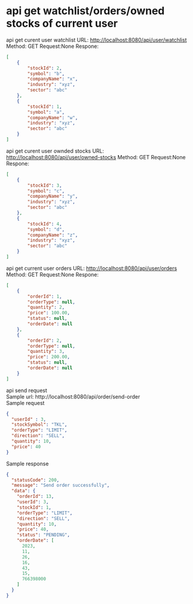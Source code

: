 # api get watchlist/orders/owned stocks of current user

api get curent user watchlist
URL: <http://localhost:8080/api/user/watchlist>
Method: GET
Request:None
Respone:
```JSON
[
    {
        "stockId": 2,
        "symbol": "b",
        "companyName": "x",
        "industry": "xyz",
        "sector": "abc"
    },
    {
        "stockId": 1,
        "symbol": "a",
        "companyName": "w",
        "industry": "xyz",
        "sector": "abc"
    }
]
```

api get curent user ownded stocks
URL: <http://localhost:8080/api/user/owned-stocks>
Method: GET
Request:None
Respone:
```JSON
[
    {
        "stockId": 3,
        "symbol": "c",
        "companyName": "y",
        "industry": "xyz",
        "sector": "abc"
    },
    {
        "stockId": 4,
        "symbol": "d",
        "companyName": "z",
        "industry": "xyz",
        "sector": "abc"
    }
]
```

api get current user orders
URL: <http://localhost:8080/api/user/orders>
Method: GET
Request:None
Respone:
```JSON
[
    {
        "orderId": 1,
        "orderType": null,
        "quantity": 2,
        "price": 100.00,
        "status": null,
        "orderDate": null
    },
    {
        "orderId": 2,
        "orderType": null,
        "quantity": 3,
        "price": 200.00,
        "status": null,
        "orderDate": null
    }
]
```

api send request  
Sample url: http://localhost:8080/api/order/send-order  
Sample request
```JSON
{
  "userId" : 3,
  "stockSymbol": "TKL",
  "orderType": "LIMIT",
  "direction": "SELL",
  "quantity": 10,
  "price": 40
}
```
Sample response
```JSON
{
  "statusCode": 200,
  "message": "Send order successfully",
  "data": {
    "orderId": 13,
    "userId": 3,
    "stockId": 1,
    "orderType": "LIMIT",
    "direction": "SELL",
    "quantity": 10,
    "price": 40,
    "status": "PENDING",
    "orderDate": [
      2023,
      11,
      26,
      16,
      43,
      15,
      766398000
    ]
  }
}
```